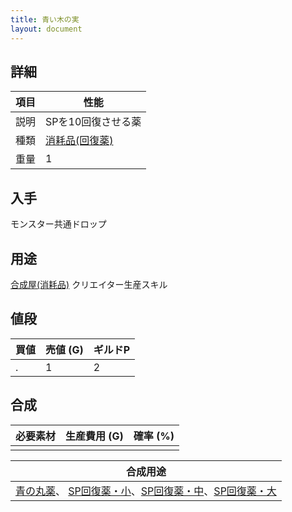 ```yaml
---
title: 青い木の実
layout: document
---
```

## 詳細


|項目|性能|
|---|---|
|説明|SPを10回復させる薬|
|種類|[消耗品(回復薬)](消耗品(回復薬))|
|重量|1|

## 入手

モンスター共通ドロップ

## 用途

[合成屋(消耗品)](合成屋(消耗品))
クリエイター生産スキル

## 値段


|買値|売値 (G)|ギルドP|
|---|---|---|
|.|1|2|

## 合成


|必要素材|生産費用 (G)|確率 (%)|
|---|---|---|
||||


|合成用途|
|---|
|[青の丸薬](青の丸薬)、 [SP回復薬・小](SP回復薬・小)、[SP回復薬・中](SP回復薬・中)、[SP回復薬・大](SP回復薬・大)|

